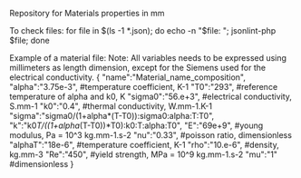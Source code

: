 Repository for Materials properties in mm

To check files:
for file in $(ls -1 *.json); do echo -n "$file: "; jsonlint-php $file; done

Example of a material file:
Note: All variables needs to be expressed using millimeters as length dimension, except for the Siemens used for the electrical conductivity.
{
    "name":"Material_name_composition",
    "alpha":"3.75e-3", #temperature coefficient, K-1
    "T0":"293", #reference temperature of alpha and k0, K
    "sigma0":"56.e+3", #electrical conductivity, S.mm-1
    "k0":"0.4", #thermal conductivity, W.mm-1.K-1
    "sigma":"sigma0/(1+alpha*(T-T0)):sigma0:alpha:T:T0",
    "k":"k0*T/((1+alpha*(T-T0))*T0):k0:T:alpha:T0",
    "E":"69e+9", #young modulus, Pa = 10^3 kg.mm-1.s-2
    "nu":"0.33", #poisson ratio, dimensionless
    "alphaT":"18e-6", #temperature coefficient, K-1
    "rho":"10.e-6", #density, kg.mm-3
    "Re":"450", #yield strength, MPa = 10^9 kg.mm-1.s-2
    "mu":"1" #dimensionless
}

